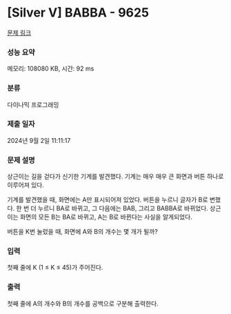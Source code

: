 # [Silver V] BABBA - 9625 

[문제 링크](https://www.acmicpc.net/problem/9625) 

### 성능 요약

메모리: 108080 KB, 시간: 92 ms

### 분류

다이나믹 프로그래밍

### 제출 일자

2024년 9월 2일 11:11:17

### 문제 설명

<p>상근이는 길을 걷다가 신기한 기계를 발견했다. 기계는 매우 매우 큰 화면과 버튼 하나로 이루어져 있다.</p>

<p>기계를 발견했을 때, 화면에는 A만 표시되어져 있었다. 버튼을 누르니 글자가 B로 변했다. 한 번 더 누르니 BA로 바뀌고, 그 다음에는 BAB, 그리고 BABBA로 바뀌었다. 상근이는 화면의 모든 B는 BA로 바뀌고, A는 B로 바뀐다는 사실을 알게되었다.</p>

<p>버튼을 K번 눌렀을 때, 화면에 A와 B의 개수는 몇 개가 될까?</p>

### 입력 

 <p>첫째 줄에 K (1 ≤ K ≤ 45)가 주어진다.</p>

### 출력 

 <p>첫째 줄에 A의 개수와 B의 개수를 공백으로 구분해 출력한다.</p>


